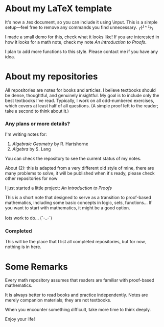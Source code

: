 # About my LaTeX template #

It's now a .tex document, so you can include it using \input. This is a simple setup—feel free to remove any commands you find unnecessary. ╭(╯^╰)╮

I made a small demo for this, check what it looks like! If you are interested in how it looks for a math note, check my note *An Introduction to Proofs*.

I plan to add more functions to this style. Please contact me if you have any idea.

# About my repositories #

All repositories are notes for books and articles. I believe textbooks should be dense, thoughtful, and genuinely insightful. My goal is to include only the best textbooks I've read. Typically, I work on all odd-numbered exercises, which covers at least half of all questions. (A simple proof left to the reader; take a second to think about it.)

<h3>Any plans or more details?</h3>

I'm writing notes for:

1. *Algebraic Geometry* by R. Hartshorne
3. *Algebra* by S. Lang 

You can check the repository to see the current status of my notes. 

About (2): this is adapted from a very different old style of mine, there are many problems to solve, it will be published when it's ready, please check other repositories for now

I just started a little project: *An Introduction to Proofs*

This is a short note that designed to serve as a transition to proof-based mathematics, including some basic concepts in logic, sets, functions... If you want to start with mathematics, it might be a good option. 

lots work to do... (´･_･`)

<h3>Completed</h3>

This will be the place that I list all completed repositories, but for now, nothing is in here.

# Some Remarks # 

Every math repository assumes that readers are familiar with proof-based mathematics.

It is always better to read books and practice independently. Notes are merely companion materials; they are not textbooks.

When you encounter something difficult, take more time to think deeply.

Enjoy your life!